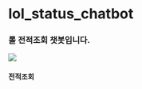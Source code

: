 # lol_status_chatbot
### 롤 전적조회 챗봇입니다.

<img src = "https://user-images.githubusercontent.com/74183179/116850573-ddd18880-ac2b-11eb-91ab-0a40c1333c52.png" style = "height = 60%">

#### 전적조회 
